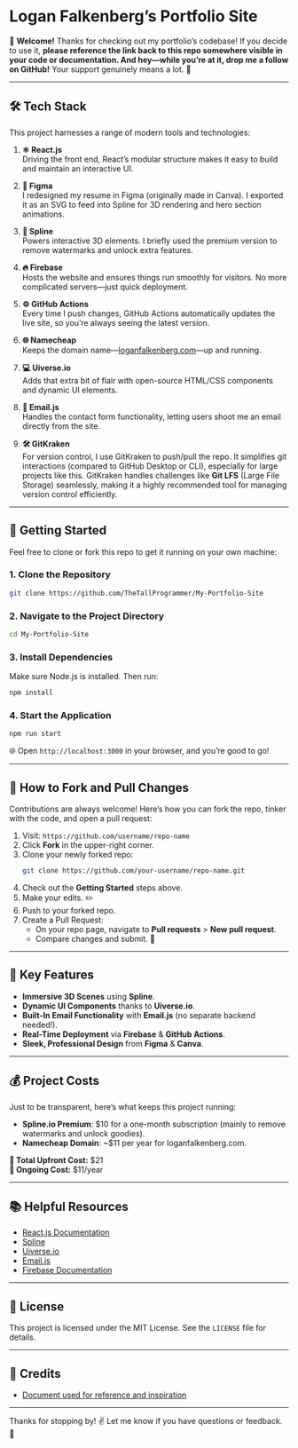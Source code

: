 # Logan Falkenberg’s Portfolio Site 

👋 **Welcome!** Thanks for checking out my portfolio’s codebase! If you decide to use it, **please reference the link back to this repo somewhere visible in your code or documentation. And hey—while you’re at it, drop me a follow on GitHub!** Your support genuinely means a lot. 🙌

---

## 🛠️ Tech Stack

This project harnesses a range of modern tools and technologies:

1. **⚛️ React.js**  
   Driving the front end, React’s modular structure makes it easy to build and maintain an interactive UI.

2. **🎨 Figma**  
   I redesigned my resume in Figma (originally made in Canva). I exported it as an SVG to feed into Spline for 3D rendering and hero section animations.

3. **💫 Spline**  
   Powers interactive 3D elements. I briefly used the premium version to remove watermarks and unlock extra features.

4. **🔥 Firebase**  
   Hosts the website and ensures things run smoothly for visitors. No more complicated servers—just quick deployment.

5. **⚙️ GitHub Actions**  
   Every time I push changes, GitHub Actions automatically updates the live site, so you’re always seeing the latest version.

6. **🌐 Namecheap**  
   Keeps the domain name—[loganfalkenberg.com](http://loganfalkenberg.com/)—up and running.

7. **💻 Uiverse.io**  
   Adds that extra bit of flair with open-source HTML/CSS components and dynamic UI elements.

8. **📧 Email.js**  
   Handles the contact form functionality, letting users shoot me an email directly from the site.

9. **🛠️ GitKraken**  
   For version control, I use GitKraken to push/pull the repo. It simplifies git interactions (compared to GitHub Desktop or CLI), especially for large projects like this. GitKraken handles challenges like **Git LFS** (Large File Storage) seamlessly, making it a highly recommended tool for managing version control efficiently.

---


## 🚀 Getting Started

Feel free to clone or fork this repo to get it running on your own machine:

### **1. Clone the Repository**

```bash
git clone https://github.com/TheTallProgrammer/My-Portfolio-Site
```

### **2. Navigate to the Project Directory**

```bash
cd My-Portfolio-Site
```

### **3. Install Dependencies**

Make sure Node.js is installed. Then run:

```bash
npm install
```

### **4. Start the Application**

```bash
npm run start
```

🌐 Open `http://localhost:3000` in your browser, and you’re good to go!

---

## 🤝 How to Fork and Pull Changes

Contributions are always welcome! Here’s how you can fork the repo, tinker with the code, and open a pull request:

1. Visit: `https://github.com/username/repo-name`
2. Click **Fork** in the upper-right corner.
3. Clone your newly forked repo:
   ```bash
   git clone https://github.com/your-username/repo-name.git
   ```
4. Check out the **Getting Started** steps above.
5. Make your edits. ✏️
6. Push to your forked repo.
7. Create a Pull Request:
   - On your repo page, navigate to **Pull requests** > **New pull request**.
   - Compare changes and submit. 🚀

---

## 🌟 Key Features

- **Immersive 3D Scenes** using **Spline**.  
- **Dynamic UI Components** thanks to **Uiverse.io**.  
- **Built-In Email Functionality** with **Email.js** (no separate backend needed!).  
- **Real-Time Deployment** via **Firebase** & **GitHub Actions**.  
- **Sleek, Professional Design** from **Figma** & **Canva**.  

---

## 💰 Project Costs

Just to be transparent, here’s what keeps this project running:

- **Spline.io Premium**: $10 for a one-month subscription (mainly to remove watermarks and unlock goodies).  
- **Namecheap Domain**: ~$11 per year for loganfalkenberg.com.  

**🤑 Total Upfront Cost:** $21  
**💸 Ongoing Cost:** $11/year  

---

## 📚 Helpful Resources

- [React.js Documentation](https://reactjs.org/docs/getting-started.html)  
- [Spline](https://spline.design/)  
- [Uiverse.io](https://uiverse.io/)  
- [Email.js](https://www.emailjs.com/)  
- [Firebase Documentation](https://firebase.google.com/docs)  

---

## 📜 License

This project is licensed under the MIT License. See the `LICENSE` file for details.

---

## 🎉 Credits

- [Document used for reference and inspiration](https://docs.google.com/document/d/1wXuXgStf9ZTEIpFYRuRH1Y-wH3LffQFrsgiky4xQa50/edit?tab=t.0#heading=h.y8r13cuesee2)  

---

Thanks for stopping by! ✌️ Let me know if you have questions or feedback. 💬
